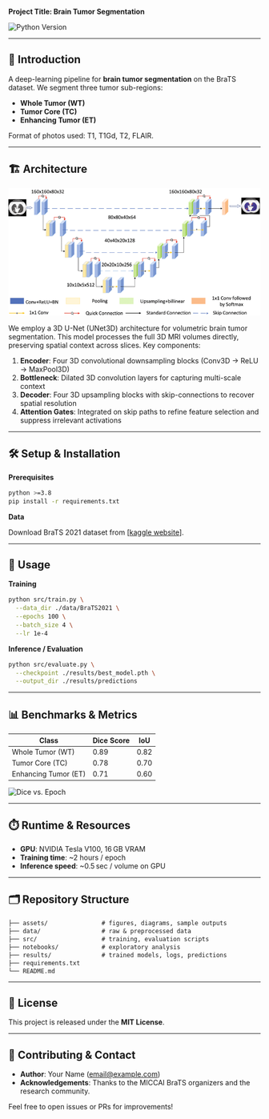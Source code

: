 **Project Title: Brain Tumor Segmentation**

![Python Version](https://img.shields.io/badge/python-3.8%2B-blue) 

---

## 📖 Introduction

A deep-learning pipeline for **brain tumor segmentation** on the BraTS dataset. We segment three tumor sub-regions:

* **Whole Tumor (WT)**
* **Tumor Core (TC)**
* **Enhancing Tumor (ET)**

Format of photos used: T1, T1Gd, T2, FLAIR.

---

## 🏗️ Architecture

![Architecture Diagram](assets/3D-U-Net-architecture-diagram.png)

We employ a 3D U-Net (UNet3D) architecture for volumetric brain tumor segmentation. This model processes the full 3D MRI volumes directly, preserving spatial context across slices. Key components:

1. **Encoder**: Four 3D convolutional downsampling blocks (Conv3D → ReLU → MaxPool3D)
2. **Bottleneck**: Dilated 3D convolution layers for capturing multi-scale context
3. **Decoder**: Four 3D upsampling blocks with skip-connections to recover spatial resolution
4. **Attention Gates**: Integrated on skip paths to refine feature selection and suppress irrelevant activations

---

## 🛠️ Setup & Installation

**Prerequisites**

```bash
python >=3.8
pip install -r requirements.txt
```

**Data**

Download BraTS 2021 dataset from \[[kaggle website](https://www.kaggle.com/datasets/awsaf49/brats20-dataset-training-validation)].

---

## 🚀 Usage

**Training**

```bash
python src/train.py \
  --data_dir ./data/BraTS2021 \
  --epochs 100 \
  --batch_size 4 \
  --lr 1e-4
```

**Inference / Evaluation**

```bash
python src/evaluate.py \
  --checkpoint ./results/best_model.pth \
  --output_dir ./results/predictions
```

---

## 📊 Benchmarks & Metrics

| Class                | Dice Score | IoU  |
| -------------------- | ---------- | ---- |
| Whole Tumor (WT)     | 0.89       | 0.82 |
| Tumor Core (TC)      | 0.78       | 0.70 |
| Enhancing Tumor (ET) | 0.71       | 0.60 |

![Dice vs. Epoch](assets/dice_epoch.png)

---

## ⏱️ Runtime & Resources

* **GPU**: NVIDIA Tesla V100, 16 GB VRAM
* **Training time**: \~2 hours / epoch
* **Inference speed**: \~0.5 sec / volume on GPU

---

## 🗂️ Repository Structure

```
├── assets/               # figures, diagrams, sample outputs
├── data/                 # raw & preprocessed data
├── src/                  # training, evaluation scripts
├── notebooks/            # exploratory analysis
├── results/              # trained models, logs, predictions
├── requirements.txt
└── README.md
```

---

## 📝 License

This project is released under the **MIT License**.

---

## 🤝 Contributing & Contact

* **Author**: Your Name ([email@example.com](mailto:email@example.com))
* **Acknowledgements**: Thanks to the MICCAI BraTS organizers and the research community.

Feel free to open issues or PRs for improvements!
